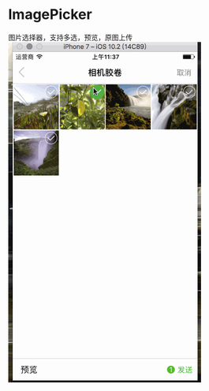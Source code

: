 # ImagePicker
图片选择器，支持多选，预览，原图上传
![image](https://github.com/smile659974981/ImagePicker/blob/master/Gif/imagePickre.gif)
